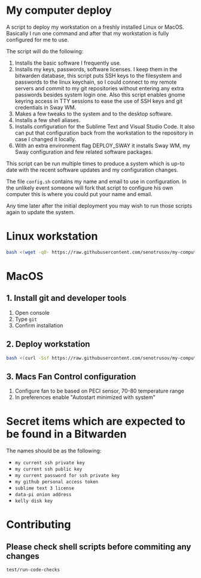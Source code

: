 # My computer deploy

A script to deploy my workstation on a freshly installed Linux or MacOS. Basically I run one command and after that my workstation is fully configured for me to use.

The script will do the following:

1. Installs the basic software I frequently use.
2. Installs my keys, passwords, software licenses. I keep them in the bitwarden database, this script puts SSH keys to the filesystem and passwords to the linux keychain, so I could connect to my remote servers and commit to my git repositories without entering any extra passwords besides system login one. Also this script enables gnome keyring access in TTY sessions to ease the use of SSH keys and git credentials in Sway WM.
3. Makes a few tweaks to the system and to the desktop software.
4. Installs a few shell aliases.
5. Installs configuration for the Sublime Text and Visual Studio Code. It also can put that configuration back from the workstation to the repository in case I changed it locally.
6. With an extra environment flag DEPLOY_SWAY it installs Sway WM, my Sway configuration and few related software packages.

This script can be run multiple times to produce a system which is up-to date with the recent software updates and my configuration changes.

The file ``config.sh`` contains my name and email to use in configuration. In the unlikely event someone will fork that script to configure his own computer this is where you could put your name and email.

Any time later after the initial deployment you may wish to run those scripts again to update the system.

# Linux workstation

```sh
bash <(wget -qO- https://raw.githubusercontent.com/senotrusov/my-computer-deploy/master/bin/install-and-deploy)
```

# MacOS

## 1. Install git and developer tools

1. Open console
2. Type ``git``
3. Confirm installation

## 2. Deploy workstation
```sh
bash <(curl -Ssf https://raw.githubusercontent.com/senotrusov/my-computer-deploy/master/bin/install-and-deploy)
```

## 3. Macs Fan Control configuration

1. Configure fan to be based on PECI sensor, 70-80 temperature range
2. In preferences enable "Autostart minimized with system"

# Secret items which are expected to be found in a Bitwarden

The names should be as the following:

* ``my current ssh private key``  
* ``my current ssh public key``  
* ``my current password for ssh private key``  
* ``my github personal access token``  
* ``sublime text 3 license``  
* ``data-pi onion address``  
* ``kelly disk key``  

# Contributing

## Please check shell scripts before commiting any changes
```sh
test/run-code-checks
```
